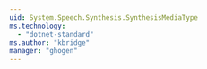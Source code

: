 ```yaml
---
uid: System.Speech.Synthesis.SynthesisMediaType
ms.technology: 
  - "dotnet-standard"
ms.author: "kbridge"
manager: "ghogen"
---
```

